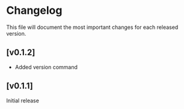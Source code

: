 # Changelog

This file will document the most important changes for each released version.

## [v0.1.2]
- Added version command

## [v0.1.1]
Initial release
